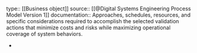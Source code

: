 type:: [[Business object]]
source:: [[@Digital Systems Engineering Process Model Version 1]]
documentation:: Approaches, schedules, resources, and specific considerations required to accomplish the selected validation actions that minimize costs and risks while maximizing operational coverage of system behaviors.

-